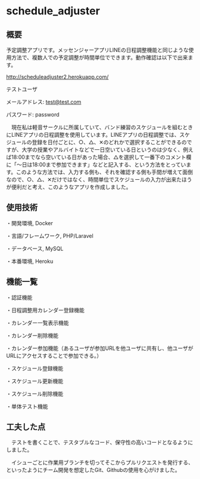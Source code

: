 # schedule_adjuster

## 概要

予定調整アプリです。メッセンジャーアプリLINEの日程調整機能と同じような使用方法で、複数人での予定調整が時間単位でできます。動作確認は以下で出来ます。

http://scheduleadjuster2.herokuapp.com/

テストユーザ

メールアドレス: test@test.com

パスワード: password


　現在私は軽音サークルに所属していて、バンド練習のスケジュールを組むときにLINEアプリの日程調整を使用しています。LINEアプリの日程調整では、スケジュールの登録を日付ごとに、○、△、✕のどれかで選択することができるのですが、大学の授業やアルバイトなどで一日空いている日というのは少なく、例えば18:00までなら空いている日があった場合、△を選択して一番下のコメント欄に「～日は18:00まで参加できます」などと記入する、という方法をとっています。このような方法では、入力する側も、それを確認する側も手間が増えて面倒なので、○、△、✕だけではなく、時間単位でスケジュールの入力が出来たほうが便利だと考え、このようなアプリを作成しました。

## 使用技術

・開発環境, Docker

・言語/フレームワーク, PHP/Laravel

・データベース, MySQL

・本番環境, Heroku

## 機能一覧

・認証機能

・日程調整用カレンダー登録機能

・カレンダー一覧表示機能

・カレンダー削除機能

・カレンダー参加機能（あるユーザが参加URLを他ユーザに共有し、他ユーザがURLにアクセスすることで参加できる。）

・スケジュール登録機能

・スケジュール更新機能

・スケジュール削除機能

・単体テスト機能

## 工夫した点
　テストを書くことで、テスタブルなコード、保守性の高いコードとなるようにしました。

　イシューごとに作業用ブランチを切ってそこからプルリクエストを発行する、といったようにチーム開発を想定したGit、Githubの使用を心がけました。

　
